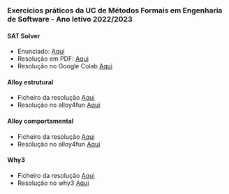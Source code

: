 ### Exercícios práticos da UC de Métodos Formais em Engenharia de Software - Ano letivo 2022/2023

#### SAT Solver
* Enunciado: [Aqui](https://github.com/simaocunha71/kmeans-cp/blob/main/fase1/)
* Resolução em PDF: [Aqui](https://github.com/simaocunha71/mfes/blob/main/sat%20solvers/mt1/a93262_mt1.pdf) 
* Resolução no Google Colab [Aqui](https://colab.research.google.com/drive/1KT7G0hNzy67tsN7VVSYrwemU3XhhO_9Y?usp=sharing)
#### Alloy estrutural
* Ficheiro da resolução [Aqui](https://github.com/simaocunha71/mfes/blob/main/alloy/alloy_estrutural/mt2.als)
* Resolução no alloy4fun [Aqui](http://alloy4fun.inesctec.pt/gJpLHJQPFbtdeevux)
#### Alloy comportamental
* Ficheiro da resolução [Aqui](https://github.com/simaocunha71/mfes/blob/main/alloy/alloy_comportamental/mt3.als)
* Resolução no alloy4fun [Aqui](http://alloy4fun.inesctec.pt/Dfter4d9zp5GrkqET)
#### Why3
* Ficheiro da resolução [Aqui](https://github.com/simaocunha71/mfes/blob/main/why3/trabalho%234.mlw)
* Resolução no why3 [Aqui](https://why3.lri.fr/try/?name=test.mlw&lang=whyml&code=A7Hp8NN7JJJJJJJJJJJJJJJJJJJJJJJJJJJJJJJJJJJJJJJJJJJJJJJJJJJJJJJJJJJJJJJJJJJJJJJJJJJJJJJp8NNzM%2FD%2Bp3todos5Formais0emyEngenharia%2F0de6Software783Exerc%2FD%2Bt1ciop4avalia%2FD%2Bn%2FD%2Bjzo2Why38NN3Aluno7v1Sim%2FD%2Bjp3PedrozS%2FD%2BhB3Cunha8NNzN%2FD%2B62merom4A932628NN3Cursor2MIEI8NNV8NNyENUNCIADO%2Fq8NN8NN2Este3exerc%2FD%2BtaB%2FD%2BpB5baseado0no4modeloX0um5sistemar3email7tB8NN8NNzOpB%2FD%2BpB6modelado1por2duas2vari%2FD%2Bh2veisk4estadobB8NN7s7h2sents7nd6conjuntolymensagens%2F7o8NNlmA3inboxAsll4dicion%2FD%2Bh1rio6mapeandoyutilizadores%2Fzayconjuntos%2Fggh4caixasyindividuais%2Fe8NN8NNT6objetivoyprincipal%2FB%2FD%2BpBycompletar%2F0asyespecifica%2F%2FD%2Bn%2FD%2B10es1dasP1fun%2FD%2Bn%2FD%2B1qBV2sendsBzes5receive7BrZ3formaW1que7v8NNWzo2tipoyinvariante%2F2dadoB%2FD%2BpByrespeitado%2F8NNoY3execu%2FD%2Bn%2FD%2B1bgyscenario1%2Fbyscenario2%2F3sejamytotalmente%2Fyverificadas%2F7t8NNidyscenario3%2Fzn%2FD%2Bjr2deve1serlyverificado%2F7r1uma1vezT2cont%2FD%2Bpzmuj2erroe1temf3papelV6controlos6sanidade8NN8NN3Deves6escrever0pr%2FD%2BpkA3condi%2FD%2Bn%2FD%2B1OPzp%2FD%2BzzsAoAo%2FD%2Bn%2FD%2B1oyadequadas%2F2paraeB7hAuyAsBjBsuy7Bt8NN8NN0Se4pedidoPf%2FD%2BqB3livreYyfortificar%2Fhu1qu0myincluindo%2F5informa%2FD%2Bn%2FD%2Bjnyadicional%2F7t8NN8NN3Todasu2V%2FD%2Bn%2FD%2B1Vi6verifica%2FD%2Bn%2FD%2Bjl5geradas3devemu96provadas0nayplataforma%2F5TryWhy3bB8NN1comza2exce%2FD%2Bn%2FD%2Bjig5algumasd%2FD%2Bn%2FD%2B1dqd%2FD%2Bn%2FD%2BjodvNryScenario3%2F8NNuR8NN7Jo8NN8NN4module3Email8NH1use1intSA1Int8NH2type2userB8NHs5content8NHs5message7y772fromB7vm7w8NMG8JCCCB8JCB1ttoBqqqB8NMSkBqs798NN8NMB3clone1setfA4SetApp2withe1elted8NHl2fmapl4MapAppll1keyldB8NN8NHqystatetype%2FqZ5mutableufBacBZpugpztoY8NJyinvariant%2Fk7n4forallzulAd7rzmqAUWB8NML1memme7O3Qoolhnm7o7MzomAvwVnnB8NHiB8NH2trueZ8NMD0byZTl3emptyA7HoRdp4createpk8NN8NF1val3stateVv48NN8NH7HJJJJJJJJJJJJJJJJJJJJpA1Fun%2FD%2Bn%2FD%2Bjzovj3enviosvAzeA7sA2mailA7JJJJJJJJJJJJJJJJJJJJJJJJo8NH1letvJ7nzfztdAv57oozcpAvtprVB8NJ7HJJJJJJJJJJJJJJJJJJJJJJJJJJJpA0Pr%2FD%2BpeAvf%2FD%2Bn%2FD%2B1vfA7JJJJJJJJJJJJJJJJJJJJJJJJJJJJJJo8NHuAAzA6mensagem5enviadazn%2FD%2BjR2pode3estarvbqud7hv7AsB3antes0dowDwDwDzeAYwDAvh8NH6requires77AwDzm7yqvmArAzf7wv1AqAztBqwDAqAzc790in1notvy7tvyev6qAQAl8NH8NHwBAzP%2FD%2BzzsAUwC%2FD%2Bn%2FD%2B1wCwC8NHwCAzAwCwCu%2FwIwC2comozowD7hasB4depoiswEwEkwEzeZwEAwE8NH5ensuresC77wFzm7yqwFArAzf7wwFqztBqwFAqzcB79wFwG7twGfwGqRAm8NHwKvRvRujv%2F4tinhamzowL7hjA7pypermanecem%2Fm2essenwLwNu54transi%2FD%2Bn%2FD%2Bjiq5estadoswO8NHwOC77vrU7GvAvrTBQsQoA7m7n1oldwRnU7ovrjpjjjBlplA798NHwQzOzn%2FD%2B6uMWwROTPB7hAiAsB1vaivPyincrementado%2FwT0dauv%2FD%2Bn%2FD%2Bjk3destauq%2FD%2Bn%2FD%2BjrwU8NHwUC777n6cardinalsTTc7o7yBnnwXmmmm7qz1rO8NH8NH4writesCBhlllBo8NFhBwHzmBrmwHrzf7wwHAqztqwHqzciwHB8NJeee7RswTq1addcnqn8NN8NFvvAvv%2FD%2Bn%2FD%2BjPwU2rece%2FD%2Bn%2FD%2BjrrwDze7swDA7JJJJJJJJJJJJJJJJJJJJJJo8NHRvB7nT7vvw7opZpAwLprvw8NJv1vw%2FD%2Bpfv0%2FD%2Bn%2FD%2B1v0v08NHwHyUtilizador%2Fv2u31terTwIB7hvpuq3vistom5recebeumPdPwO8NHvv77wBOwX7te798NHXzAvwvwVawD6dirigida0aoyutilizador%2FTe7BJo8NHaazmbwOB7yBma8NHaaabbwlRwlcwTwkwkm1foiv44objetoqq5enviadowl8NHVVwQVwkTwkqeV8NN8NHwczP%2FD%2Bzzs7swd%2FD%2Bn%2FD%2B1wdwd8NHOzOzn%2FD%2B6v%2BwTv%2Bv%2Bzown7hbAsBv%2Bwdydecrementado%2Fv%2Fv%2Fv%2F%2FD%2Bn%2FD%2Bjkv%2Fv%2F%2FD%2Bn%2FD%2Bjrwn8NHv%2FC77Av%2Fwo7tdB7yBp7nv%2Fnnn7o7sz1A798NHOzAwawaO5constarvL3caixaq5entradavx5recetorztZwq7hwR7BIJo8NHRCRAwgUwgzmjRpkh7I98NHVVV6recebidazn%2FD%2BjzovsvuuUXXwvwV2pois3nestawq%2FD%2Bn%2FD%2Bjjzafg%2FD%2BjqwZwO7r1mas1simawo8NHwzC77AvswyPwyzmwyqWA798NHOvu0osufwUzt%2FD%2BqjWw07hwvA7pvvwbwRnwdwmvvvv%2FD%2Bn%2FD%2BjiqvvQ8NHQCQAvvzuA7vv%2FQBOp7nwcw0oW7ovwllnnn798NHw0w0vtwSw0zt%2FD%2BqzmQ7hwxAsa4excetozawpwLB7sBrvr3input7Irycontinuam%2Fmypertencer%2Fwzw1wzwz%2FD%2Bn%2FD%2Bjzoqwzwz8NHwzC77wzVvtAv77tBwrswzo7mSwxwynO7owxjpjjjlpl7Xuoo7yBr798NHwywywywywyzt%2FD%2Bqmwy7hwxAsBwtwtzo3mesmon7rvEza2novawwwlw58NHw5C77w5cw5w5OBw7sw7oO7nw7oUT7ow6jojjjjw5iniiiw6mkk7yBrwc8NF8NG8NN8NK8NHvtCBaBhhw3RqqfB798NFjv33umsgsBrZnvxfd2findZhnhZvv8NJpppvvjmgnnnA7w8NHqqblfq4removeenqn8NN8NN8NN8NN8NFvlzu7vwl8NHqzfqq8NHqeqq8NHqzcqvt8NN8NN8NHVurvy8NJv%2BPBpdRqBvrArAeXv5AqAqqiAqAgBOB8NMORwbUWw9fUqUl8NMDbcBmemmRm8NHw4CmwH7nmmi7obnnw7mmmmj8NFlBvmgtZXvvqfUmAqoUAqAqqUqAljB8NN8NN8NHTurR8NJVhTb6is%2BemptyAXYqYYh8NHkkTbllTm8NHmmmztmmmm8NHmmlA7RzAloCCCC8NHRCoekeAehqeek8NFZBTzfeXVppdppSndSklnSAqAnqSqkhpjiiiminiqnqjqjjB8NN8NN8NHwmB2FAILB7sB4checksyinconsistencies%2FBwy8NHxFutxFC8NJOapzmBfqZrXbZqqqaqaaxAxAxHQxDfOqOl8NHbcmemmxDm8NHxECmxA7nmmi7obBnnxAmmmmj8NFlBxDgtZXxDqfUmzfnTqnqTqkiB8NN8NN8NN8NN8NN1end8NN8NN8NN8NN8NN8NN)
